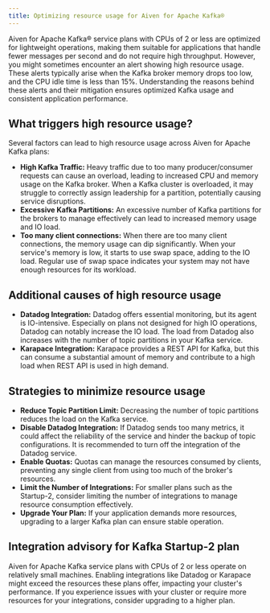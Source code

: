 ```yaml
---
title: Optimizing resource usage for Aiven for Apache Kafka®
---
```


Aiven for Apache Kafka® service plans with CPUs of 2 or less are
optimized for lightweight operations, making them suitable for
applications that handle fewer messages per second and do not require
high throughput. However, you might sometimes encounter an alert showing
high resource usage. These alerts typically arise when the Kafka broker
memory drops too low, and the CPU idle time is less than 15%.
Understanding the reasons behind these alerts and their mitigation
ensures optimized Kafka usage and consistent application performance.

## What triggers high resource usage?

Several factors can lead to high resource usage across Aiven for Apache
Kafka plans:

-   **High Kafka Traffic:** Heavy traffic due to too many
    producer/consumer requests can cause an overload, leading to
    increased CPU and memory usage on the Kafka broker. When a Kafka
    cluster is overloaded, it may struggle to correctly assign
    leadership for a partition, potentially causing service disruptions.
-   **Excessive Kafka Partitions:** An excessive number of Kafka
    partitions for the brokers to manage effectively can lead to
    increased memory usage and IO load.
-   **Too many client connections:** When there are too many client
    connections, the memory usage can dip significantly. When your
    service's memory is low, it starts to use swap space, adding to the
    IO load. Regular use of swap space indicates your system may not
    have enough resources for its workload.

## Additional causes of high resource usage

-   **Datadog Integration:** Datadog offers essential monitoring, but
    its agent is IO-intensive. Especially on plans not designed for high
    IO operations, Datadog can notably increase the IO load. The load
    from Datadog also increases with the number of topic partitions in
    your Kafka service.
-   **Karapace Integration:** Karapace provides a REST API for Kafka,
    but this can consume a substantial amount of memory and contribute
    to a high load when REST API is used in high demand.

## Strategies to minimize resource usage

-   **Reduce Topic Partition Limit:** Decreasing the number of topic
    partitions reduces the load on the Kafka service.
-   **Disable Datadog Integration:** If Datadog sends too many metrics,
    it could affect the reliability of the service and hinder the backup
    of topic configurations. It is recommended to turn off the
    integration of the Datadog service.
-   **Enable Quotas:** Quotas can manage the resources consumed by
    clients, preventing any single client from using too much of the
    broker's resources.
-   **Limit the Number of Integrations:** For smaller plans such as the
    Startup-2, consider limiting the number of integrations to manage
    resource consumption effectively.
-   **Upgrade Your Plan:** If your application demands more resources,
    upgrading to a larger Kafka plan can ensure stable operation.

## Integration advisory for Kafka Startup-2 plan

Aiven for Apache Kafka service plans with CPUs of 2 or less operate on
relatively small machines. Enabling integrations like Datadog or
Karapace might exceed the resources these plans offer, impacting your
cluster's performance. If you experience issues with your cluster or
require more resources for your integrations, consider upgrading to a
higher plan.
